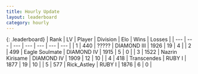 ```yaml
---
title: Hourly Update
layout: leaderboard
category: hourly
---
```


{: .leaderboard}
| Rank | LV | Player | Division | Elo | Wins | Losses |
| --- | --- | --- | --- | --- | --- | --- |
| <span data-change="0">1</span> | 440 | <span title="ID: 231019">?????</span> | DIAMOND III | <span data-change="0">1926</span> | <span data-change="0">19</span> | <span data-change="0">4</span> |
| <span data-change="0">2</span> | 499 | <span title="ID: 512212">Eagle Soulmate</span> | DIAMOND IV | <span data-change="0">1915</span> | <span data-change="0">5</span> | <span data-change="0">0</span> |
| <span data-change="0">3</span> | 1522 | <span title="ID: 315148">Nazrin Kirisame</span> | DIAMOND IV | <span data-change="0">1909</span> | <span data-change="0">12</span> | <span data-change="0">10</span> |
| <span data-change="3">4</span> | 418 | <span title="ID: 185505">Transcendes</span> | RUBY I | <span data-change="7">1877</span> | <span data-change="1">19</span> | <span data-change="0">10</span> |
| <span data-change="-1">5</span> | 577 | <span title="ID: 466583">Rick_Astley</span> | RUBY I | <span data-change="0">1876</span> | <span data-change="0">6</span> | <span data-change="0">0</span> |